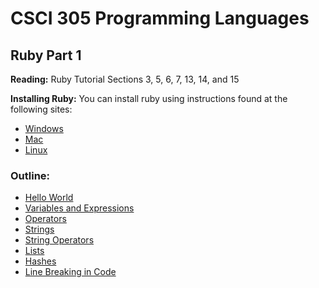# CSCI 305 Programming Languages

## Ruby Part 1

**Reading:** Ruby Tutorial Sections 3, 5, 6, 7, 13, 14, and 15

**Installing Ruby:** You can install ruby using instructions found at the following sites:
* [Windows](https://rubyinstaller.org/)
* [Mac](https://www.ruby-lang.org/en/documentation/installation/#homebrew)
* [Linux](https://www.ruby-lang.org/en/documentation/installation/#apt)

### Outline:
* [Hello World](https://raw.githubusercontent.com/CSCI305/csci305-ruby-examples/blob/master/example1.rb)
* [Variables and Expressions](https://raw.githubusercontent.com/CSCI305/csci305-ruby-examples/blob/master/example2.rb)
* [Operators](https://raw.githubusercontent.com/CSCI305/csci305-ruby-examples/blob/master/example3.rb)
* [Strings](https://raw.githubusercontent.com/CSCI305/csci305-ruby-examples/blob/master/example4.rb)
* [String Operators](https://raw.githubusercontent.com/CSCI305/csci305-ruby-examples/blob/master/example5.rb)
* [Lists](https://raw.githubusercontent.com/CSCI305/csci305-ruby-examples/blob/master/example6.rb)
* [Hashes](https://raw.githubusercontent.com/CSCI305/csci305-ruby-examples/blob/master/example7.rb)
* [Line Breaking in Code](https://raw.githubusercontent.com/CSCI305/csci305-ruby-examples/blob/master/example8.rb)
